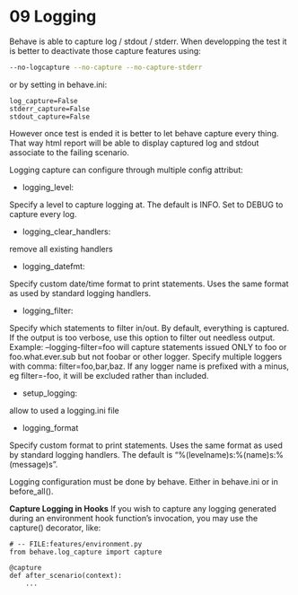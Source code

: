 # 09 Logging

Behave is able to capture log / stdout / stderr.
When developping the test it is better to deactivate those capture features using:
```bash
--no-logcapture --no-capture --no-capture-stderr
```
or by setting in behave.ini:
```
log_capture=False
stderr_capture=False
stdout_capture=False
```

However once test is ended it is better to let behave capture every thing. That way html report will be able to display captured log and stdout associate to the failing scenario.

Logging capture can configure through multiple config attribut:
- logging_level: 

Specify a level to capture logging at. The default is INFO. Set to DEBUG to capture every log.
- logging_clear_handlers:

 remove all existing handlers
- logging_datefmt:

 Specify custom date/time format to print statements. Uses the same format as used by standard logging handlers.
- logging_filter:

 Specify which statements to filter in/out. By default, everything is captured. If the output is too verbose, use this option to filter out needless output. Example: –logging-filter=foo will capture statements issued ONLY to foo or foo.what.ever.sub but not foobar or other logger. Specify multiple loggers with comma: filter=foo,bar,baz. If any logger name is prefixed with a minus, eg filter=-foo, it will be excluded rather than included.
- setup_logging:

 allow to used a logging.ini file
- logging_format

Specify custom format to print statements. Uses the same format as used by standard logging handlers. The default is “%(levelname)s:%(name)s:%(message)s”.

Logging configuration must be done by behave. Either in behave.ini or in before_all().


__Capture Logging in Hooks__
If you wish to capture any logging generated during an environment hook function’s invocation, you may use the capture() decorator, like:

```
# -- FILE:features/environment.py
from behave.log_capture import capture

@capture
def after_scenario(context):
    ...
```